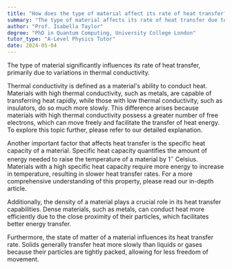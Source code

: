 ```yaml
---
title: "How does the type of material affect its rate of heat transfer?"
summary: "The type of material affects its rate of heat transfer due to differences in thermal conductivity."
author: "Prof. Isabella Taylor"
degree: "PhD in Quantum Computing, University College London"
tutor_type: "A-Level Physics Tutor"
date: 2024-05-04
---
```


The type of material significantly influences its rate of heat transfer, primarily due to variations in thermal conductivity.

Thermal conductivity is defined as a material's ability to conduct heat. Materials with high thermal conductivity, such as metals, are capable of transferring heat rapidly, while those with low thermal conductivity, such as insulators, do so much more slowly. This difference arises because materials with high thermal conductivity possess a greater number of free electrons, which can move freely and facilitate the transfer of heat energy. To explore this topic further, please refer to our detailed explanation.

Another important factor that affects heat transfer is the specific heat capacity of a material. Specific heat capacity quantifies the amount of energy needed to raise the temperature of a material by $1^\circ$ Celsius. Materials with a high specific heat capacity require more energy to increase in temperature, resulting in slower heat transfer rates. For a more comprehensive understanding of this property, please read our in-depth article.

Additionally, the density of a material plays a crucial role in its heat transfer capabilities. Dense materials, such as metals, can conduct heat more efficiently due to the close proximity of their particles, which facilitates better energy transfer.

Furthermore, the state of matter of a material influences its heat transfer rate. Solids generally transfer heat more slowly than liquids or gases because their particles are tightly packed, allowing for less freedom of movement.
    